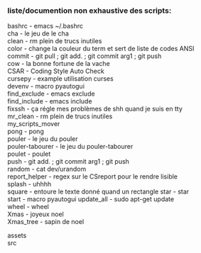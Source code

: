 ### liste/documention non exhaustive des scripts:  
  
bashrc - emacs ~/.bashrc  
cha - le jeu de le cha  
clean - rm plein de trucs inutiles  
color - change la couleur du term et sert de liste de codes ANSI  
commit - git pull ; git add. ; git commit arg1 ; git push  
cow - la bonne fortune de la vache  
CSAR - Coding Style Auto Check  
cursepy - example utilisation curses  
devenv - macro pyautogui  
find_exclude - emacs exclude  
find_include - emacs include  
fixssh - ça régle mes problèmes de shh quand je suis en tty  
mr_clean - rm plein de trucs inutiles  
my_scripts_mover  
pong - pong  
pouler - le jeu du pouler  
pouler-tabourer - le jeu du pouler-tabourer  
poulet - poulet  
push - git add. ; git commit arg1 ; git push  
random - cat dev/urandom  
report_helper - regex sur le CSreport pour le rendre lisible  
splash - uhhhh  
square - entoure le texte donné quand un rectangle 
star - star  
start - macro pyautogui
update_all - sudo apt-get update  
wheel - wheel  
Xmas - joyeux noel  
Xmas_tree - sapin de noel  
  
assets  
src  
